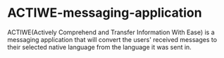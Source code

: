 # ACTIWE-messaging-application
ACTIWE(Actively Comprehend and Transfer Information With Ease) is a messaging application that will convert the users' received messages to their selected native language from the language it was sent in.
